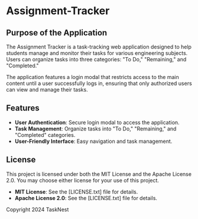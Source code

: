 # Assignment-Tracker

## Purpose of the Application

The Assignment Tracker is a task-tracking web application designed to help students manage and monitor their tasks for various engineering subjects. Users can organize tasks into three categories: "To Do," "Remaining," and "Completed." 

The application features a login modal that restricts access to the main content until a user successfully logs in, ensuring that only authorized users can view and manage their tasks.

## Features

- **User Authentication**: Secure login modal to access the application.
- **Task Management**: Organize tasks into "To Do," "Remaining," and "Completed" categories.
- **User-Friendly Interface**: Easy navigation and task management.

## License

This project is licensed under both the MIT License and the Apache License 2.0. You may choose either license for your use of this project.

- **MIT License**: See the [LICENSE.txt] file for details.
- **Apache License 2.0**: See the [LICENSE.txt] file for details.

Copyright 2024 TaskNest
